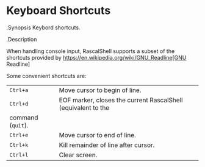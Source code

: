 # Keyboard Shortcuts

.Synopsis
Keybord shortcuts.

.Description

When handling console input, RascalShell supports a subset of the shortcuts provided by
https://en.wikipedia.org/wiki/GNU_Readline[GNU Readline]

Some convenient shortcuts are:


|           |                               |
| --- | --- |
| `Ctrl+a`  | Move cursor to begin of line. |
| `Ctrl+d`  | EOF marker, closes the current RascalShell (equivalent to the |
   command (`quit`). |
| `Ctrl+e`  | Move cursor to end of line. |
| `Ctrl+k`  | Kill remainder of line after cursor. |
| `Ctrl+l`  | Clear screen. |

 

